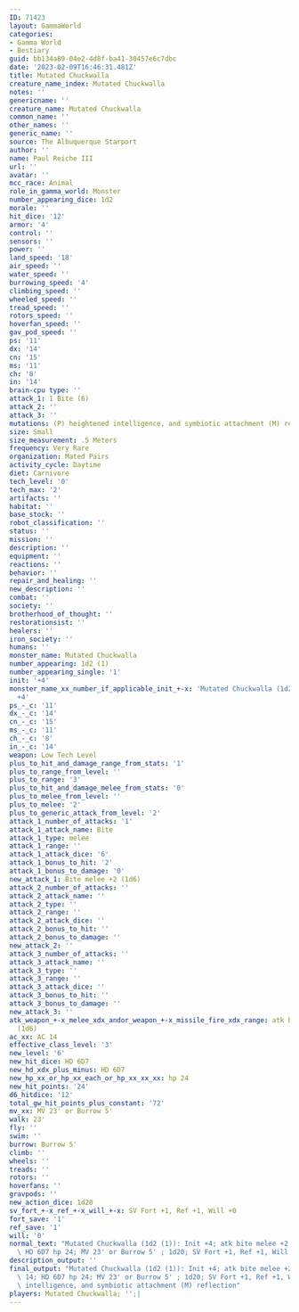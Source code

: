 ```yaml
---
ID: 71423
layout: GammaWorld
categories:
- Gamma World
- Bestiary
guid: bb134a89-04e2-4d8f-ba41-30457e6c7dbc
date: '2023-02-09T16:46:31.481Z'
title: Mutated Chuckwalla
creature_name_index: Mutated Chuckwalla
notes: ''
genericname: ''
creature_name: Mutated Chuckwalla
common_name: ''
other_names: ''
generic_name: ''
source: The Albuquerque Starport
author: ''
name: Paul Reiche III
url: ''
avatar: ''
mcc_race: Animal
role_in_gamma_world: Monster
number_appearing_dice: 1d2
morale: ''
hit_dice: '12'
armor: '4'
control: ''
sensors: ''
power: ''
land_speed: '18'
air_speed: ''
water_speed: ''
burrowing_speed: '4'
climbing_speed: ''
wheeled_speed: ''
tread_speed: ''
rotors_speed: ''
hoverfan_speed: ''
gav_pod_speed: ''
ps: '11'
dx: '14'
cn: '15'
ms: '11'
ch: '8'
in: '14'
brain-cpu type: ''
attack_1: 1 Bite (6)
attack_2: ''
attack_3: ''
mutations: (P) heightened intelligence, and symbiotic attachment (M) reflection
size: Small
size_measurement: .5 Meters
frequency: Very Rare
organization: Mated Pairs
activity_cycle: Daytime
diet: Carnivore
tech_level: '0'
tech_max: '2'
artifacts: ''
habitat: ''
base_stock: ''
robot_classification: ''
status: ''
mission: ''
description: ''
equipment: ''
reactions: ''
behavior: ''
repair_and_healing: ''
new_description: ''
combat: ''
society: ''
brotherhood_of_thought: ''
restorationsist: ''
healers: ''
iron_society: ''
humans: ''
monster_name: Mutated Chuckwalla
number_appearing: 1d2 (1)
number_appearing_single: '1'
init: '+4'
monster_name_xx_number_if_applicable_init_+-x: 'Mutated Chuckwalla (1d2 (1)): Init
  +4'
ps_-_c: '11'
dx_-_c: '14'
cn_-_c: '15'
ms_-_c: '11'
ch_-_c: '8'
in_-_c: '14'
weapon: Low Tech Level
plus_to_hit_and_damage_range_from_stats: '1'
plus_to_range_from_level: ''
plus_to_range: '3'
plus_to_hit_and_damage_melee_from_stats: '0'
plus_to_melee_from_level: ''
plus_to_melee: '2'
plus_to_generic_attack_from_level: '2'
attack_1_number_of_attacks: '1'
attack_1_attack_name: Bite
attack_1_type: melee
attack_1_range: ''
attack_1_attack_dice: '6'
attack_1_bonus_to_hit: '2'
attack_1_bonus_to_damage: '0'
new_attack_1: Bite melee +2 (1d6)
attack_2_number_of_attacks: ''
attack_2_attack_name: ''
attack_2_type: ''
attack_2_range: ''
attack_2_attack_dice: ''
attack_2_bonus_to_hit: ''
attack_2_bonus_to_damage: ''
new_attack_2: ''
attack_3_number_of_attacks: ''
attack_3_attack_name: ''
attack_3_type: ''
attack_3_range: ''
attack_3_attack_dice: ''
attack_3_bonus_to_hit: ''
attack_3_bonus_to_damage: ''
new_attack_3: ''
atk_weapon_+-x_melee_xdx_andor_weapon_+-x_missile_fire_xdx_range: atk bite melee +2
  (1d6)
ac_xx: AC 14
effective_class_level: '3'
new_level: '6'
new_hit_dice: HD 6D7
new_hd_xdx_plus_minus: HD 6D7
new_hp_xx_or_hp_xx_each_or_hp_xx_xx_xx: hp 24
new_hit_points: '24'
d6_hitdice: '12'
total_gw_hit_points_plus_constant: '72'
mv_xx: MV 23' or Burrow 5'
walk: 23'
fly: ''
swim: ''
burrow: Burrow 5'
climb: ''
wheels: ''
treads: ''
rotors: ''
hoverfans: ''
gravpods: ''
new_action_dice: 1d20
sv_fort_+-x_ref_+-x_will_+-x: SV Fort +1, Ref +1, Will +0
fort_save: '1'
ref_save: '1'
will: '0'
normal_text: "Mutated Chuckwalla (1d2 (1)): Init +4; atk bite melee +2 (1d6); AC 14;\
  \ HD 6D7 hp 24; MV 23' or Burrow 5' ; 1d20; SV Fort +1, Ref +1, Will +0"
description_output: ''
final_output: "Mutated Chuckwalla (1d2 (1)): Init +4; atk bite melee +2 (1d6); AC\
  \ 14; HD 6D7 hp 24; MV 23' or Burrow 5' ; 1d20; SV Fort +1, Ref +1, Will +0(P) heightened\
  \ intelligence, and symbiotic attachment (M) reflection"
players: Mutated Chuckwalla; '';|
---
```

</br>